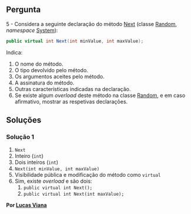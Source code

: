 ## Pergunta

5 - Considera a seguinte declaração do método
[Next](https://docs.microsoft.com/dotnet/api/system.random.next#System_Random_Next_System_Int32_System_Int32_)
(classe [Random](https://docs.microsoft.com/dotnet/api/system.random),
_namespace_ [System](https://docs.microsoft.com/dotnet/api/system)):

```cs
public virtual int Next(int minValue, int maxValue);
```

Indica:

1. O nome do método.
2. O tipo devolvido pelo método.
3. Os argumentos aceites pelo método.
4. A assinatura do método.
5. Outras características indicadas na declaração.
6. Se existe algum _overload_ deste método na classe
[Random](https://docs.microsoft.com/dotnet/api/system.random), e em caso
afirmativo, mostrar as respetivas declarações.

## Soluções

### Solução 1

1. `Next`
2. Inteiro (`int`)
3. Dois inteiros (`int`)
4. `Next(int minValue, int maxValue)`
5. Visibilidade pública e modificação do método como `virtual`
6. Sim, existe _overload_ e são dois: 
   1. `public virtual int Next();`
   2. `public virtual int Next(int maxValue);`

**Por [Lucas Viana](https://github.com/LucasViana18)**